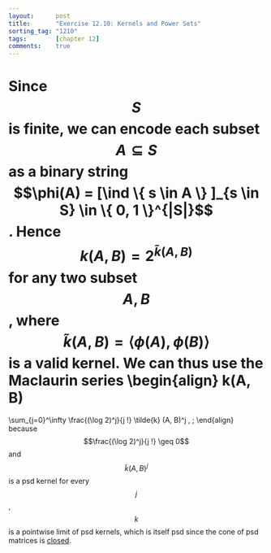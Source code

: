 ```yaml
---
layout:      post
title:       "Exercise 12.10: Kernels and Power Sets"
sorting_tag: "1210"
tags:        [chapter 12]
comments:    true
---
```


Since $$S$$ is finite, we can encode each subset $$ A \subseteq S $$ as a binary
string $$\phi(A) = [\ind \{ s \in A \} ]_{s \in S} \in \{ 0, 1 \}^{|S|}$$. Hence
$$k(A, B) = 2^{\tilde{k} (A, B)}$$ for any two subset $$A, B$$, where
$$\tilde{k}(A, B) = \langle \phi(A), \phi(B) \rangle$$ is a valid kernel.
We can thus use the Maclaurin series
\begin{align}
  k(A, B)
  =
  \sum\_{j=0}^\infty
    \frac{(\log 2)^j}{j !}
    \tilde{k} (A, B)^j
  \, ;
\end{align}
because $$\frac{(\log 2)^j}{j !} \geq 0$$ and $$\tilde{k} (A, B)^j$$ is a psd
kernel for every $$j$$, $$k$$ is a pointwise limit of psd kernels, which is
itself psd since the cone of psd matrices is
[closed](https://www.damtp.cam.ac.uk/user/hf323/lent2017_topics_convex_optimisation/lecture3.pdf).
